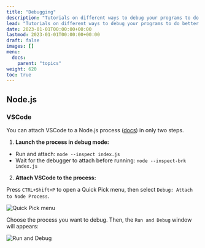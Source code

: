 ```yaml
---
title: "Debugging"
description: "Tutorials on different ways to debug your programs to do better testing."
lead: "Tutorials on different ways to debug your programs to do better testing."
date: 2023-01-01T00:00:00+00:00
lastmod: 2023-01-01T00:00:00+00:00
draft: false
images: []
menu:
  docs:
    parent: "topics"
weight: 620
toc: true
---
```


## Node.js

### VSCode

You can attach VSCode to a Node.js process ([docs](https://code.visualstudio.com/docs/nodejs/nodejs-debugging#_attaching-to-nodejs)) in only two steps.

1. **Launch the process in debug mode:**

- Run and attach: `node --inspect index.js`
- Wait for the debugger to attach before running: `node --inspect-brk index.js`

2. **Attach VSCode to the process:**

Press `CTRL+Shift+P` to open a Quick Pick menu, then select `Debug: Attach to Node Process`.

![Quick Pick menu](https://i.imgur.com/8Zovg4u.png)

Choose the process you want to debug. Then, the `Run and Debug` window will appears:

![Run and Debug](https://i.imgur.com/QjZS1d3.png)
